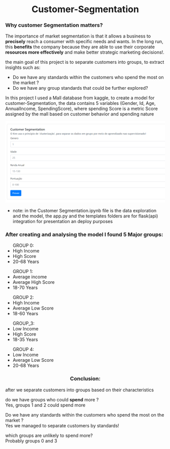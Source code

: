 <h1 align=center> Customer-Segmentation </h1>
<h3> Why customer Segmentation matters?</h3>

The importance of market segmentation is that it allows a business to <b>precisely</b> reach a consumer with specific needs and wants. In the long run, this <b>benefits</b> the company because they are able to use their corporate <b>resources more effectively</b> and make better strategic marketing decisions!.

the main goal of this project is to separate customers into groups, to extract insights such as: 
<ul>
<li>Do we have any standards within the customers who spend the most on the market ?</li>
<li>Do we have any group standards that could be further explored? </li>
</ul>
In this project I used a Mall database from kaggle, to create a model for customer-Segmentation, the data contains 5 variables (Gender, Id, Age, AnnualIncome, SpendingScore), where spending Score is a metric Score assigned by the mall based on customer behavior and spending nature

![Main](https://github.com/carlosal249/customer-Segmentation/blob/master/head.png)
* note: in the Customer Segmentation.ipynb file is the data exploration and the model, the app.py and the templates folders are for flask(api) integration for presentation an deploy purposes

<h3> After creating and analysing the model I found 5 Major groups:</h3>

<ul> GROUP 0:</br>   	  
 <li> High Income </li>
 <li> High Score </li>
 <li> 20-68 Years </li>
</ul>

<ul> GROUP 1:</br>
 <li> Average income </li>
 <li> Average High Score </li>
 <li> 18-70 Years </li>
</ul>

<ul> GROUP 2:</br>
 <li> High Income</li>
 <li> Average Low Score </li>
 <li> 18-60 Years </li>
</ul>

<ul> GROUP_3:</br>
 <li> Low Income </li>
 <li> High Score </li>
 <li> 18-35 Years </li>
</ul>

<ul> GROUP 4:</br>
<li> Low Income </li>
<li> Average Low Score </li>
<li> 20-68 Years </li>
</ul>

<h3 align=center> Conclusion: </h3>
after we separate customers into groups based on their characteristics
<p> do we have groups who could <b>spend</b> more ? </br>
Yes, groups 1 and 2 could spend more</p>
<p> Do we have any standards within the customers who spend the most on the market ? </br>
 Yes we managed to separate customers by standards!</p>
<p> which groups are unlikely to spend more?</br>
 Probably groups 0 and 3</p>

